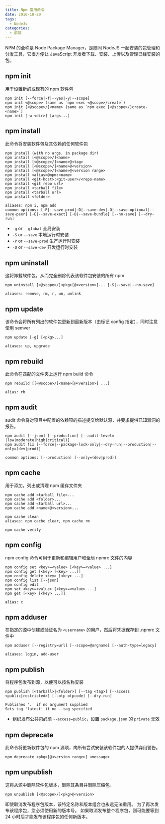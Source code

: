 ```yaml
---
title: Npm 常用命令
date: 2016-10-20
tags:
  - NodeJs
categories:
  - 前端
---
```


NPM 的全称是 Node Package Manager，是随同 NodeJS 一起安装的包管理和分发工具，它很方便让 JavaScript 开发者下载、安装、上传以及管理已经安装的包。

## npm init

用于设置新的或现有的 npm 软件包

```shell
npm init [--force|-f|--yes|-y|--scope]
npm init <@scope> (same as `npm exec <@scope>/create`)
npm init [<@scope>/]<name> (same as `npm exec [<@scope>/]create-<name>`)
npm init [-w <dir>] [args...]
```

## npm install

此命令将安装软件包及其依赖的任何软件包

```shell
npm install (with no args, in package dir)
npm install [<@scope>/]<name>
npm install [<@scope>/]<name>@<tag>
npm install [<@scope>/]<name>@<version>
npm install [<@scope>/]<name>@<version range>
npm install <alias>@npm:<name>
npm install <git-host>:<git-user>/<repo-name>
npm install <git repo url>
npm install <tarball file>
npm install <tarball url>
npm install <folder>

aliases: npm i, npm add
common options: [-P|--save-prod|-D|--save-dev|-O|--save-optional|--save-peer] [-E|--save-exact] [-B|--save-bundle] [--no-save] [--dry-run]
```

- `-g` or `--global` 全局安装
- `-S` or `--save` 本地运行时安装
- `-P` or `--save-prod` 生产运行时安装
- `-D` or `--save-dev` 开发运行时安装

## npm uninstall

这将卸载软件包，从而完全删除代表该软件包安装的所有 npm

```shell
npm uninstall [<@scope>/]<pkg>[@<version>]... [-S|--save|--no-save]

aliases: remove, rm, r, un, unlink
```

## npm update

该命令会将所有列出的软件包更新到最新版本（由标记 config 指定），同时注意使用 semver

```shell
npm update [-g] [<pkg>...]

aliases: up, upgrade
```

## npm rebuild

此命令在匹配的文件夹上运行 npm build 命令

```shell
npm rebuild [[<@scope>/]<name>[@<version>] ...]

alias: rb
```

## npm audit

audit 命令将对项目中配置的依赖项的描述提交给默认源，并要求提供已知漏洞的报告。

```shell
npm audit [--json] [--production] [--audit-level=(low|moderate|high|critical)]
npm audit fix [--force|--package-lock-only|--dry-run|--production|--only=(dev|prod)]

common options: [--production] [--only=(dev|prod)]
```

## npm cache

用于添加，列出或清理 npm 缓存文件夹

```shell
npm cache add <tarball file>...
npm cache add <folder>...
npm cache add <tarball url>...
npm cache add <name>@<version>...

npm cache clean
aliases: npm cache clear, npm cache rm

npm cache verify
```

## npm config

npm config 命令可用于更新和编辑用户和全局 npmrc 文件的内容

```shell
npm config set <key>=<value> [<key>=<value> ...]
npm config get [<key> [<key> ...]]
npm config delete <key> [<key> ...]
npm config list [--json]
npm config edit
npm set <key>=<value> [<key>=<value> ...]
npm get [<key> [<key> ...]]

alias: c
```

## npm adduser

在指定的源中创建或验证名为 `<username>` 的用户，然后将凭据保存到 .npmrc 文件中

```shell
npm adduser [--registry=url] [--scope=@orgname] [--auth-type=legacy]

aliases: login, add-user
```

## npm publish

将程序包发布到源，以便可以按名称安装

```shell
npm publish [<tarball>|<folder>] [--tag <tag>] [--access <public|restricted>] [--otp otpcode] [--dry-run]

Publishes '.' if no argument supplied
Sets tag 'latest' if no --tag specified
```

- 组织发布公共包必须 `--access=public`，设置 `package.json` 的 `private` 无效

## npm deprecate

此命令将更新软件包的 npm 源项，向所有尝试安装该软件包的人提供弃用警告。

```shell
npm deprecate <pkg>[@<version range>] <message>
```

## npm unpublish

这将从源中删除软件包版本，删除其条目并删除压缩包。

```shell
npm unpublish [<@scope>/]<pkg>@<version>
```

即使取消发布程序包版本，该特定名称和版本组合也永远无法重用。 为了再次发布该程序包，您必须使用新的版本号。 如果取消发布整个程序包，则可能要等到 24 小时后才能发布该程序包的任何新版本。
